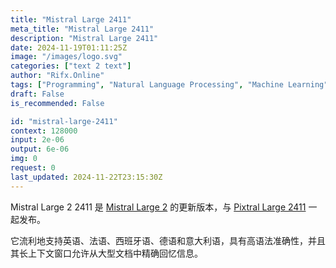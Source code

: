 ```yaml
---
title: "Mistral Large 2411"
meta_title: "Mistral Large 2411"
description: "Mistral Large 2411"
date: 2024-11-19T01:11:25Z
image: "/images/logo.svg"
categories: ["text 2 text"]
author: "Rifx.Online"
tags: ["Programming", "Natural Language Processing", "Machine Learning", "Generative AI", "Chatbots"]
draft: False
is_recommended: False

id: "mistral-large-2411"
context: 128000
input: 2e-06
output: 6e-06
img: 0
request: 0
last_updated: 2024-11-22T23:15:30Z
---
```


Mistral Large 2 2411 是 [Mistral Large 2](/mistralai/mistral-large) 的更新版本，与 [Pixtral Large 2411](mistralai/pixtral-large-2411) 一起发布。

它流利地支持英语、法语、西班牙语、德语和意大利语，具有高语法准确性，并且其长上下文窗口允许从大型文档中精确回忆信息。

